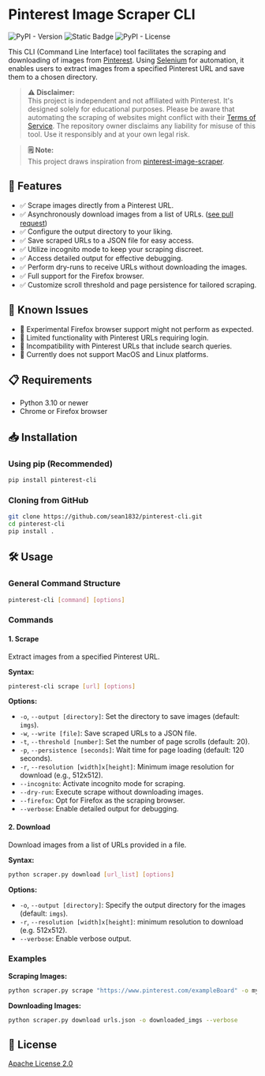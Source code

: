 # Pinterest Image Scraper CLI
![PyPI - Version](https://img.shields.io/pypi/v/pinterest-cli)
![Static Badge](https://img.shields.io/badge/python-3.10%2B-yellow)
![PyPI - License](https://img.shields.io/pypi/l/pinterest-cli)



This CLI (Command Line Interface) tool facilitates the scraping and downloading of images from [Pinterest](https://pinterest.com). Using [Selenium](https://selenium.dev) for automation, it enables users to extract images from a specified Pinterest URL and save them to a chosen directory.

> **⚠️ Disclaimer:**  
> This project is independent and not affiliated with Pinterest. It's designed solely for educational purposes. Please be aware that automating the scraping of websites might conflict with their [Terms of Service](https://developers.pinterest.com/terms/). The repository owner disclaims any liability for misuse of this tool. Use it responsibly and at your own legal risk.

> **🗒️ Note:**  
> This project draws inspiration from [pinterest-image-scraper](https://github.com/xjdeng/pinterest-image-scraper).

## 🌟 Features
- ✅ Scrape images directly from a Pinterest URL.
- ✅ Asynchronously download images from a list of URLs. ([see pull request](https://github.com/sean1832/pinterest-cli/pull/1))
- ✅ Configure the output directory to your liking.
- ✅ Save scraped URLs to a JSON file for easy access.
- ✅ Utilize incognito mode to keep your scraping discreet.
- ✅ Access detailed output for effective debugging.
- ✅ Perform dry-runs to receive URLs without downloading the images.
- ✅ Full support for the Firefox browser.
- ✅ Customize scroll threshold and page persistence for tailored scraping.

## 🚩 Known Issues
- 🔲 Experimental Firefox browser support might not perform as expected.
- 🔲 Limited functionality with Pinterest URLs requiring login.
- 🔲 Incompatibility with Pinterest URLs that include search queries.
- 🔲 Currently does not support MacOS and Linux platforms.

## 📋 Requirements
- Python 3.10 or newer
- Chrome or Firefox browser

## 📥 Installation

### Using pip (Recommended)
```bash
pip install pinterest-cli
```

### Cloning from GitHub
```bash
git clone https://github.com/sean1832/pinterest-cli.git
cd pinterest-cli
pip install .
```

## 🛠 Usage

### General Command Structure
```bash
pinterest-cli [command] [options]
```

### Commands

#### 1. Scrape
Extract images from a specified Pinterest URL.

**Syntax:**
```bash
pinterest-cli scrape [url] [options]
```

**Options:**
- `-o`, `--output [directory]`: Set the directory to save images (default: `imgs`).
- `-w`, `--write [file]`: Save scraped URLs to a JSON file.
- `-t`, `--threshold [number]`: Set the number of page scrolls (default: 20).
- `-p`, `--persistence [seconds]`: Wait time for page loading (default: 120 seconds).
- `-r`, `--resolution [width]x[height]`: Minimum image resolution for download (e.g., 512x512).
- `--incognito`: Activate incognito mode for scraping.
- `--dry-run`: Execute scrape without downloading images.
- `--firefox`: Opt for Firefox as the scraping browser.
- `--verbose`: Enable detailed output for debugging.

#### 2. Download
Download images from a list of URLs provided in a file.

**Syntax:**
```bash
python scraper.py download [url_list] [options]
```

**Options:**
- `-o`, `--output [directory]`: Specify the output directory for the images (default: `imgs`).
- `-r`, `--resolution [width]x[height]`: minimum resolution to download (e.g. 512x512).
- `--verbose`: Enable verbose output.

### Examples

**Scraping Images:**
```bash
python scraper.py scrape "https://www.pinterest.com/exampleBoard" -o myimages -t 30 --verbose
```

**Downloading Images:**
```bash
python scraper.py download urls.json -o downloaded_imgs --verbose
```

## 📜 License
[Apache License 2.0](LICENSE)
